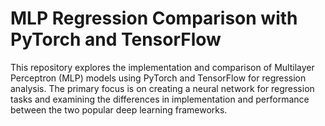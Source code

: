 
# MLP Regression Comparison with PyTorch and TensorFlow

This repository explores the implementation and comparison of Multilayer Perceptron (MLP) models using PyTorch and TensorFlow for regression analysis. 
The primary focus is on creating a neural network for regression tasks and examining the differences in implementation and performance between the two popular deep learning frameworks.
